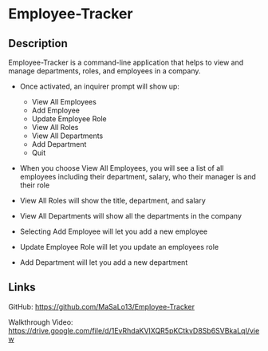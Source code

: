 # Employee-Tracker

## Description
Employee-Tracker is a command-line application that helps to view and manage departments, roles, and employees in a company.

- Once activated, an inquirer prompt will show up:
    - View All Employees
    - Add Employee
    - Update Employee Role
    - View All Roles
    - View All Departments 
    - Add Department
    -  Quit

- When you choose View All Employees, you will see a list of all employees including their department, salary, who their manager is and their role
- View All Roles will show the title, department, and salary
- View All Departments will show all the departments in the company
- Selecting Add Employee will let you add a new employee
- Update Employee Role will let you update an employees role
- Add Department will let you add a new department

 ## Links
 GitHub: https://github.com/MaSaLo13/Employee-Tracker

 Walkthrough Video: https://drive.google.com/file/d/1EvRhdaKVIXQR5pKCtkvD8Sb6SVBkaLqI/view
 
